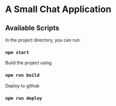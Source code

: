 # A Small Chat Application


## Available Scripts

In the project directory, you can run:

### `npm start`


Build the project using

### `npm run build`

Deploy to github

### `npm run deploy`
